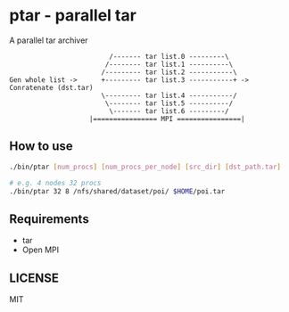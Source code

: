 # ptar - parallel tar

A parallel tar archiver

```
                         /------- tar list.0 ---------\
                        /-------- tar list.1 ----------\
                       /--------- tar list.2 -----------\
Gen whole list ->      +--------- tar list.3 -----------+ -> Conratenate (dst.tar)
                       \--------- tar list.4 -----------/
                        \-------- tar list.5 ----------/
                         \------- tar list.6 ---------/
                    |================ MPI ================|
```

## How to use
```bash
./bin/ptar [num_procs] [num_procs_per_node] [src_dir] [dst_path.tar]

# e.g. 4 nodes 32 procs
./bin/ptar 32 8 /nfs/shared/dataset/poi/ $HOME/poi.tar
```

## Requirements

- tar
- Open MPI

## LICENSE
MIT

